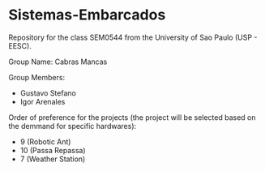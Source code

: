 # Sistemas-Embarcados
Repository for the class SEM0544 from the University of Sao Paulo (USP - EESC).

Group Name: Cabras Mancas

Group Members:
  - Gustavo Stefano
  - Igor Arenales

Order of preference for the projects (the project will be selected based on the demmand for specific hardwares):
  - 9 (Robotic Ant)
  - 10 (Passa Repassa)
  - 7 (Weather Station)
